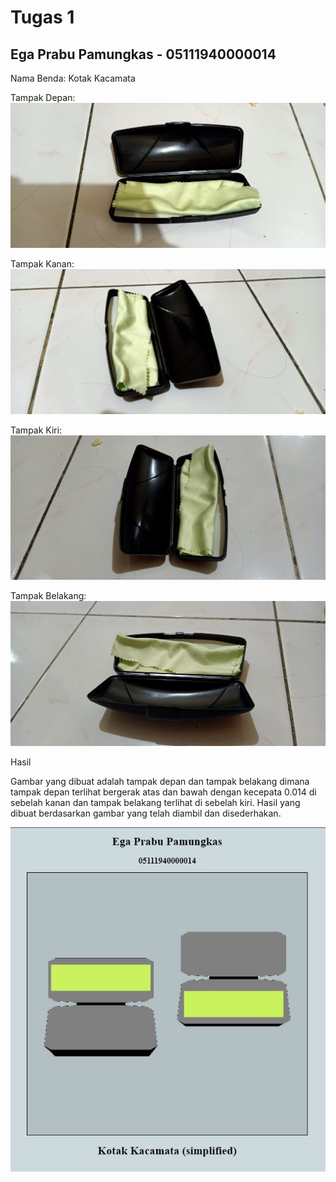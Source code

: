 # Tugas 1
## Ega Prabu Pamungkas - 05111940000014

Nama Benda: Kotak Kacamata

Tampak Depan:
![tampak-depan](https://github.com/cg2021a/tugas-1-feratyusa/blob/main/gambar/tampak-depan.jpeg)

Tampak Kanan:
![tampak-kanan](https://github.com/cg2021a/tugas-1-feratyusa/blob/main/gambar/tampak-kanan.jpeg)

Tampak Kiri:
![tampak-kiri](https://github.com/cg2021a/tugas-1-feratyusa/blob/main/gambar/tampak-kiri.jpeg)

Tampak Belakang:
![tampak-belakang](https://github.com/cg2021a/tugas-1-feratyusa/blob/main/gambar/tampak-belakang.jpeg)

Hasil

Gambar yang dibuat adalah tampak depan dan tampak belakang dimana tampak depan terlihat bergerak atas dan bawah dengan kecepata 0.014 di sebelah kanan dan tampak belakang terlihat di sebelah kiri. Hasil yang dibuat berdasarkan gambar yang telah diambil dan disederhakan.

![hasil](/gambar/hasil.jpeg)